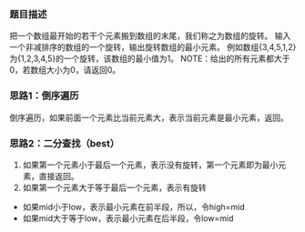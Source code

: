 ### 题目描述
把一个数组最开始的若干个元素搬到数组的末尾，我们称之为数组的旋转。 输入一个非减排序的数组的一个旋转，输出旋转数组的最小元素。 例如数组{3,4,5,1,2}为{1,2,3,4,5}的一个旋转，该数组的最小值为1。 NOTE：给出的所有元素都大于0，若数组大小为0，请返回0。

### 思路1：倒序遍历
倒序遍历，如果前面一个元素比当前元素大，表示当前元素是最小元素，返回。

### 思路2：二分查找（best）
1. 如果第一个元素小于最后一个元素，表示没有旋转，第一个元素即为最小元素，直接返回。
2. 如果第一个元素大于等于最后一个元素，表示有旋转
  - 如果mid小于low，表示最小元素在前半段，所以，令high=mid
  - 如果mid大于等于low，表示最小元素在后半段，令low=mid

